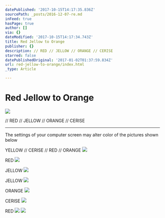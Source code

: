 ```yaml
---
datePublished: '2017-10-15T14:17:35.836Z'
sourcePath: _posts/2016-12-07-re.md
inFeed: true
hasPage: true
author: []
via: {}
dateModified: '2017-10-15T14:17:34.743Z'
title: Red Jellow to Orange
publisher: {}
description: // RED // JELLOW // ORANGE // CERISE
starred: false
datePublishedOriginal: '2017-01-02T01:37:59.834Z'
url: red-jellow-to-orange/index.html
_type: Article

---
```

# Red Jellow to Orange
![](https://the-grid-user-content.s3-us-west-2.amazonaws.com/7f5e630e-8d94-474d-920f-c19619fd64fa.jpg)

// RED // JELLOW // ORANGE // CERISE

---

The settings of your computer screen may alter color of the pictures shown below

YELLOW // CERISE // RED // ORANGE
![](https://the-grid-user-content.s3-us-west-2.amazonaws.com/e2ff4244-2048-4b2a-b164-a09ea69cb220.jpg)

RED
![](https://the-grid-user-content.s3-us-west-2.amazonaws.com/6fea07ec-a70d-47f9-bc33-9e5a65cd2b13.jpg)

JELLOW
![](https://the-grid-user-content.s3-us-west-2.amazonaws.com/c5f4e84a-555e-4470-aa64-0a06da246e34.jpg)

JELLOW
![](https://the-grid-user-content.s3-us-west-2.amazonaws.com/2fe1495a-12fd-40d0-ba3a-30fb2599e04e.jpg)

ORANGE
![](https://the-grid-user-content.s3-us-west-2.amazonaws.com/ce9eee4c-fe87-4c8c-b335-9f575faa9fcd.jpg)

CERISE
![](https://the-grid-user-content.s3-us-west-2.amazonaws.com/6de1e915-57b2-4c39-aace-b3e885f475fe.jpg)

RED
![](https://the-grid-user-content.s3-us-west-2.amazonaws.com/1224e1b7-4e83-4f35-a21e-b92c0067ff2e.jpg)
![](https://the-grid-user-content.s3-us-west-2.amazonaws.com/11aba79d-b9d6-4379-8c9e-dc89950239e7.jpg)
